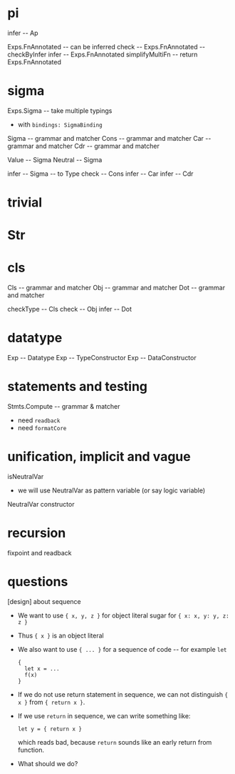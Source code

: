 # pi

infer -- Ap

Exps.FnAnnotated -- can be inferred
check -- Exps.FnAnnotated -- checkByInfer
infer -- Exps.FnAnnotated
simplifyMultiFn -- return Exps.FnAnnotated

# sigma

Exps.Sigma -- take multiple typings

- with `bindings: SigmaBinding`

Sigma -- grammar and matcher
Cons -- grammar and matcher
Car -- grammar and matcher
Cdr -- grammar and matcher

Value -- Sigma
Neutral -- Sigma

infer -- Sigma -- to Type
check -- Cons
infer -- Car
infer -- Cdr

# trivial

# Str

# cls

Cls -- grammar and matcher
Obj -- grammar and matcher
Dot -- grammar and matcher

checkType -- Cls
check -- Obj
infer -- Dot

# datatype

Exp -- Datatype
Exp -- TypeConstructor
Exp -- DataConstructor

# statements and testing

Stmts.Compute -- grammar & matcher

- need `readback`
- need `formatCore`

# unification, implicit and vague

isNeutralVar

- we will use NeutralVar as pattern variable (or say logic variable)

NeutralVar constructor

# recursion

fixpoint and readback

# questions

[design] about sequence

- We want to use `{ x, y, z }` for object literal sugar for `{ x: x, y: y, z: z }`

- Thus `{ x }` is an object literal

- We also want to use `{ ... }` for a sequence of code -- for example `let`

  ```
  {
    let x = ...
    f(x)
  }
  ```

- If we do not use return statement in sequence,
  we can not distinguish `{ x }` from `{ return x }`.

- If we use `return` in sequence, we can write something like:

  ```
  let y = { return x }
  ```

  which reads bad, because `return` sounds like an early return from function.

- What should we do?

